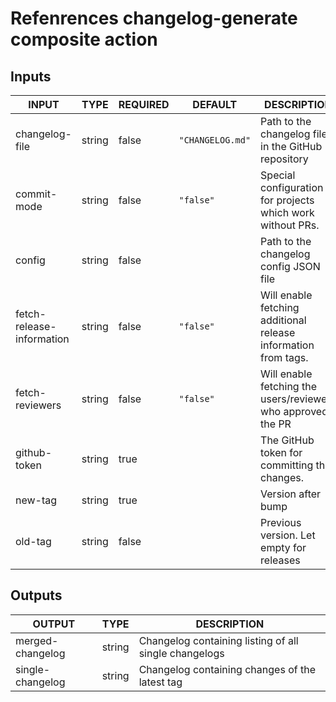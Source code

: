 # Refenrences changelog-generate composite action

## Inputs

<!-- AUTO-DOC-INPUT:START - Do not remove or modify this section -->

| INPUT                     | TYPE   | REQUIRED | DEFAULT          | DESCRIPTION                                                    |
| ------------------------- | ------ | -------- | ---------------- | -------------------------------------------------------------- |
| changelog-file            | string | false    | `"CHANGELOG.md"` | Path to the changelog file in the GitHub repository            |
| commit-mode               | string | false    | `"false"`        | Special configuration for projects which work without PRs.     |
| config                    | string | false    |                  | Path to the changelog config JSON file                         |
| fetch-release-information | string | false    | `"false"`        | Will enable fetching additional release information from tags. |
| fetch-reviewers           | string | false    | `"false"`        | Will enable fetching the users/reviewers who approved the PR   |
| github-token              | string | true     |                  | The GitHub token for committing the changes.                   |
| new-tag                   | string | true     |                  | Version after bump                                             |
| old-tag                   | string | false    |                  | Previous version. Let empty for releases                       |

<!-- AUTO-DOC-INPUT:END -->

## Outputs

<!-- AUTO-DOC-OUTPUT:START - Do not remove or modify this section -->

| OUTPUT           | TYPE   | DESCRIPTION                                           |
| ---------------- | ------ | ----------------------------------------------------- |
| merged-changelog | string | Changelog containing listing of all single changelogs |
| single-changelog | string | Changelog containing changes of the latest tag        |

<!-- AUTO-DOC-OUTPUT:END -->
